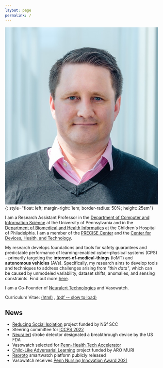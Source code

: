 ```yaml
---
layout: page
permalink: /
---
```


![James Weimer](images/weimer-small.png  "James Weimer"){: style="float: left; margin-right: 1em; border-radius: 50%; height: 25em"}



I am a Research Assistant Professor in the 
[Department of Computer and Information Science](https://www.cis.upenn.edu/)
at the University of Pennsylvania and in the 
[Department of Biomedical and Health Informatics](https://www.chop.edu/centers-programs/department-biomedical-and-health-informatics-dbhi)
at the Children's Hospital of Philadelphia. 
I am a member of the [PRECISE Center](https://precise.seas.upenn.edu/) 
and the [Center for Devices, Health, and Technology](https://healthtech.upenn.edu/).

My research develops foundations and tools for safety guarantees and predictable performance of 
learning-enabled cyber-physical systems (CPS) - primarily targeting the **internet-of-medical-things** (IoMT) and
**autonomous vehicles** (AVs). Specifically, my research aims to develop tools and techniques to address 
challenges arising from _"thin data"_, which can be caused by unmodeled variability, dataset shifts, 
anomalies, and sensing constraints. Find out more [here](/research). 

I am a Co-Founder of 
[Neuralert Technologies](https://neuralerttechnologies.com/)
and Vasowatch.

Curriculum Vitae: 
[(html)](https://docs.google.com/document/d/1EQl2s3BoANuAim8K9TKIvynIvNYlvM-RUOQbJUT6anc/edit?usp=sharing)
, [(pdf -- slow to load)](https://docs.google.com/document/d/1EQl2s3BoANuAim8K9TKIvynIvNYlvM-RUOQbJUT6anc/export?format=pdf)

## News
- [Reducing Social Isolation](https://www.nsf.gov/awardsearch/showAward?AWD_ID=2125561&HistoricalAwards=false) project funded by NSf SCC 
- Steering committee for [ICCPS 2022](https://iccps.acm.org/2022/)
- [Neuralert](https://www.neuralerttechnologies.com/news#h.qm1f4v92tzh5) stroke detector designated a breakthrough device by the US FDA
- Vasowatch selected for [Penn-Health Tech Accelerator](https://healthtech.upenn.edu/project/vasowatch) 
- [Child-Like Adversarial Learning](https://aro-muri2020.seas.upenn.edu/index.html) project funded by ARO MURI
- [Raproto](https://github.com/weimerj/Raproto-Tizen) smartwatch platform publicly released
- Vasowatch receives [Penn Nursing Innovation Award 2021](https://www.nursing.upenn.edu/details/news.php?id=1932)
